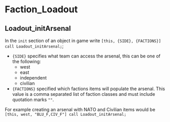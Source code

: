 # Faction_Loadout #

## Loadout_initArsenal ##

In the `init` section of an object in game write `[this, {SIDE}, {FACTIONS}] call Loadout_initArsenal;`;
- `{SIDE}` specifies what team can access the arsenal, this can be one of the following:
  - west
  - east
  - independent
  - civilian
- `{FACTIONS}` specified which factions items will populate the arsenal. This value is a comma separated list of faction classes and must include quotation marks `""`.

For example creating an arsenal with NATO and Civilian items would be `[this, west, "BLU_F,CIV_F"] call Loadout_initArsenal;`

